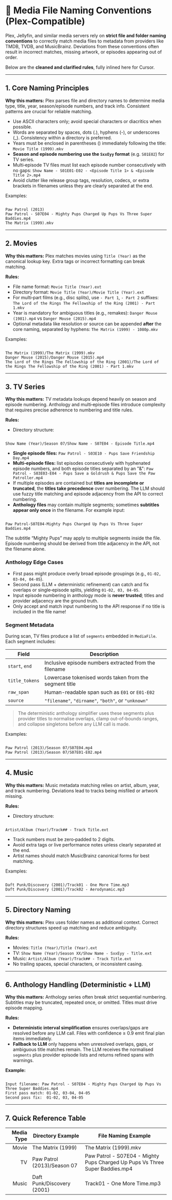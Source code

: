 <!-- MEDIA_CONVENTIONS.md | NameGnome Serve | Full Media File Naming Conventions -->

# 📐 Media File Naming Conventions (Plex-Compatible)

Plex, Jellyfin, and similar media servers rely on **strict file and folder naming conventions** to correctly match media files to metadata from providers like TMDB, TVDB, and MusicBrainz. Deviations from these conventions often result in incorrect matches, missing artwork, or episodes appearing out of order.

Below are the **cleaned and clarified rules**, fully inlined here for Cursor.

---

## 1. Core Naming Principles

**Why this matters:** Plex parses file and directory names to determine media type, title, year, season/episode numbers, and track info. Consistent patterns are crucial for reliable matching.

- Use ASCII characters only; avoid special characters or diacritics when possible.
- Words are separated by spaces, dots (.), hyphens (-), or underscores (_). Consistency within a directory is preferred.
- Years must be enclosed in parentheses () immediately following the title:
  `Movie Title (1999).mkv`
- **Season and episode numbering use the `SxxEyy` format** (e.g. `S01E02`) for TV series.
- Multi‑episode TV files must list each episode number consecutively with no gaps:
  `Show Name - S01E01-E02 - <Episode Title 1> & <Episode Title 2>.mp4`
- Avoid clutter like release group tags, resolution, codecs, or extra brackets in filenames unless they are clearly separated at the end.

Examples:
```

Paw Patrol (2013)
Paw Patrol - S07E04 - Mighty Pups Charged Up Pups Vs Three Super Baddies.mp4
The Matrix (1999).mkv

```

---

## 2. Movies

**Why this matters:** Plex matches movies using `Title (Year)` as the canonical lookup key. Extra tags or incorrect formatting can break matching.

**Rules:**
- File name format:
  `Movie Title (Year).ext`
- Directory format:
  `Movie Title (Year)/Movie Title (Year).ext`
- For multi‑part films (e.g., disc splits), use `- Part 1`, `- Part 2` suffixes:
  `The Lord of the Rings The Fellowship of the Ring (2001) - Part 1.mkv`
- Year is mandatory for ambiguous titles (e.g., remakes):
  `Danger Mouse (1981).mp4` vs `Danger Mouse (2015).mp4`
- Optional metadata like resolution or source can be appended **after** the core naming, separated by hyphens:
  `The Matrix (1999) - 1080p.mkv`

Examples:
```

The Matrix (1999)/The Matrix (1999).mkv
Danger Mouse (2015)/Danger Mouse (2015).mp4
The Lord of the Rings The Fellowship of the Ring (2001)/The Lord of the Rings The Fellowship of the Ring (2001) - Part 1.mkv

```

---

## 3. TV Series

**Why this matters:** TV metadata lookups depend heavily on season and episode numbering. Anthology and multi‑episode files introduce complexity that requires precise adherence to numbering and title rules.

**Rules:**
- Directory structure:
```

Show Name (Year)/Season 07/Show Name - S07E04 - Episode Title.mp4

```
- **Single episode files:**
  `Paw Patrol - S03E10 - Pups Save Friendship Day.mp4`
- **Multi‑episode files:** list episodes consecutively with hyphenated episode numbers, and both episode titles separated by an "&":
  `Paw Patrol - S03E03-E04 - Pups Save a Goldrush & Pups Save the Paw Patroller.mp4`
- If multiple episodes are contained but **titles are incomplete or truncated**, the **titles take precedence** over numbering. The LLM should use fuzzy title matching and episode adjacency from the API to correct numbering.
- **Anthology files** may contain multiple segments; sometimes **subtitles appear only once** in the filename. For example input:
```

Paw Patrol-S07E04-Mighty Pups Charged Up Pups Vs Three Super Baddies.mp4

```
  The subtitle “Mighty Pups” may apply to multiple segments inside the file. Episode numbering should be derived from title adjacency in the API, not the filename alone.

### Anthology Edge Cases
- First pass might produce overly broad episode groupings (e.g., `01-02, 03-04, 04-05`).
- Second pass (LLM + deterministic refinement) can catch and fix overlaps or single‑episode splits, yielding `01-02, 03, 04-05`.
- Input episode numbering in anthology mode is **never trusted**; titles and provider adjacency are the ground truth.
- Only accept and match input numbering to the API response if no title is included in the file name!

### Segment Metadata
During scan, TV files produce a list of `segments` embedded in `MediaFile`. Each
segment includes:

| Field          | Description                                                |
|----------------|------------------------------------------------------------|
| `start`, `end` | Inclusive episode numbers extracted from the filename       |
| `title_tokens` | Lowercase tokenised words taken from the segment title     |
| `raw_span`     | Human-readable span such as `E01` or `E01-E02`             |
| `source`       | `"filename"`, `"dirname"`, `"both"`, or `"unknown"`        |

> The deterministic anthology simplifier uses these segments plus provider titles to
> normalise overlaps, clamp out-of-bounds ranges, and collapse singletons before any
> LLM call is made.


Examples:
```

Paw Patrol (2013)/Season 07/S07E04.mp4
Paw Patrol (2013)/Season 07/S07E01-E02.mp4

```

---

## 4. Music

**Why this matters:** Music metadata matching relies on artist, album, year, and track numbering. Deviations lead to tracks being misfiled or artwork missing.

**Rules:**
- Directory structure:
```

Artist/Album (Year)/Track## - Track Title.ext

```
- Track numbers must be zero‑padded to 2 digits.
- Avoid extra tags or live performance notes unless clearly separated at the end.
- Artist names should match MusicBrainz canonical forms for best matching.

Examples:
```

Daft Punk/Discovery (2001)/Track01 - One More Time.mp3
Daft Punk/Discovery (2001)/Track02 - Aerodynamic.mp3

```

---

## 5. Directory Naming

**Why this matters:** Plex uses folder names as additional context. Correct directory structures speed up matching and reduce ambiguity.

**Rules:**
- Movies: `Title (Year)/Title (Year).ext`
- TV: `Show Name (Year)/Season XX/Show Name - SxxEyy - Title.ext`
- Music: `Artist/Album (Year)/Track## - Track Title.ext`
- No trailing spaces, special characters, or inconsistent casing.

---

## 6. Anthology Handling (Deterministic + LLM)

**Why this matters:** Anthology series often break strict sequential numbering. Subtitles may be truncated, repeated once, or omitted. Titles must drive episode mapping.

**Rules:**
- **Deterministic interval simplification** ensures overlaps/gaps are resolved before
  any LLM call. Files with confidence ≥ 0.9 emit final plan items immediately.
- **Fallback to LLM** only happens when unresolved overlaps, gaps, or ambiguous title
  matches remain. The LLM receives the normalised `segments` plus provider episode
  lists and returns refined spans with warnings.

**Example:**
```

Input filename: Paw Patrol - S07E04 - Mighty Pups Charged Up Pups Vs Three Super Baddies.mp4
First pass match: 01-02, 03-04, 04-05
Second pass fix:  01-02, 03, 04-05

```

---

## 7. Quick Reference Table

| Media Type | Directory Example               | File Naming Example |
|-----------:|---------------------------------|---------------------|
| Movie      | The Matrix (1999)               | The Matrix (1999).mkv |
| TV        | Paw Patrol (2013)/Season 07     | Paw Patrol - S07E04 - Mighty Pups Charged Up Pups Vs Three Super Baddies.mp4 |
| Music      | Daft Punk/Discovery (2001)     | Track01 - One More Time.mp3 |
